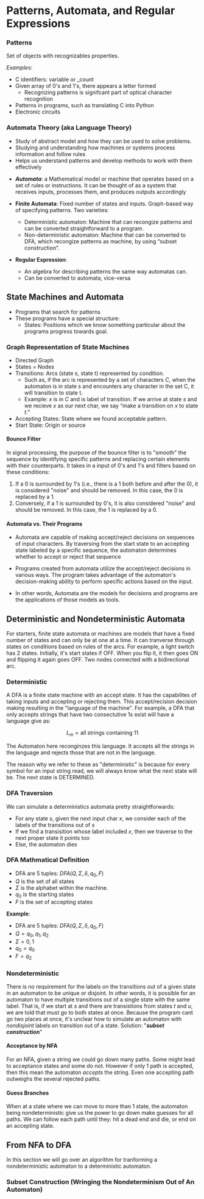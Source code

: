 # Patterns, Automata, and Regular Expressions

### Patterns
Set of objects with recognizables properties.

*Examples*: 
- C identifiers: variable or \_count
- Given array of 0's and 1's, there appears a letter formed
	* Recognizing patterns is signifcant part of optical character recognition
- Patterns in programs, such as translating C into Python
- Electronic circuits

### Automata Theory (aka Language Theory)
- Study of abstract model and how they can be used to solve problems.
- Studying and understanding how machines or systems process information and follow rules 
- Helps us understand patterns and develop methods to work with them effectively

* *__Automata__*: a Mathematical model or machine that operates based on a set of rules or instructions. It can be thought of as a system that receives inputs, processes them, and produces outputs accordingly

* **Finite Automata**: Fixed number of states and inputs. Graph-based way of specifying patterns. Two varieties:
	* Deterministic automaton: Machine that can recongize patterns and can be converted straightforward to a program.
	* Non-deterministic automaton: Machine that can be converted to DFA, which recongize patterns as machine, by using “subset construction”. 

* **Regular Expression**: 
	* An algebra for describing patterns the same way automatas can.
	* Can be converted to automata, vice-versa

## State Machines and Automata
- Programs that search for patterns
- These programs have a special structure:
	- States: Positions which we know something particular about the programs progress towards goal.

### Graph Representation of State Machines
- Directed Graph
- States = Nodes
- Transitions: Arcs (state s, state t) represented by condition. 
	- Such as, if the arc is represented by a set of characters $C$, when the automaton is in state s and encounters any character in the set C, it will transition to state t.
	- Example: $x$ is in $C$ and is label of transition. If we arrive at state $s$ and we recieve $x$ as our next char, we say “make a transition on $x$ to state $t$.”
- Accepting States: State where we found acceptable pattern.
- Start State: Origin or source

#### Bounce Filter
In signal processing, the purpose of the bounce filter is to "smooth" the sequence by identifying specific patterns and replacing certain elements with their counterparts. It takes in a input of 0's and 1's and filters based on these conditions:

1. If a 0 is surrounded by 1's (i.e., there is a 1 both before and after the 0), it is considered "noise" and should be removed. In this case, the 0 is replaced by a 1.
2. Conversely, if a 1 is surrounded by 0's, it is also considered "noise" and should be removed. In this case, the 1 is replaced by a 0.


#### Automata vs. Their Programs
- Automata are capable of making accept/reject decisions on sequences of input characters. By traversing from the start state to an accepting state labeled by a specific sequence, the automaton determines whether to accept or reject that sequence

- Programs created from automata utilize the accept/reject decisions in various ways. The program takes advantage of the automaton's decision-making ability to perform specific actions based on the input.

- In other words, Automata are the models for decisions and programs are the applications of those models as tools.


## Deterministic and Nondeterministic Automata
For starters, finite state automata or machines are models that have a fixed number of states and can only be at one at a time. It can tranverse through states on conditions based on rules of the arcs. For example, a light switch has 2 states. Initially, it's start states if OFF. When you flip it, it then goes ON and flipping it again goes OFF. Two nodes connected with a bidirectional arc.


### Deterministic
A DFA is a finite state machine with an accept state. It has the capabilites of taking inputs and accepting or rejecting them. This accept/recision decision making resulting in the "language of the machine". For example, a DFA that only accepts strings that have two consectutive 1s exist will have a language give as:

```math
L_m = {\text{all strings containing } 11}
```

The Automaton here reconginzes this language. It accepts all the strings in the language and rejects those that are not in the language.

The reason why we refer to these as "deterministic" is because for every symbol for an input string read, we will always know what the next state will be. The next state is DETERMINED.

### DFA Traversion
We can simulate a deterministics automata pretty straightforwards:
- For any state $s$,  given the next input char $x$, we consider each of the labels of the transitions out of $s$
- If we find a transisition whose label included $x$, then we traverse to the next proper state it points too
- Else, the automaton dies

### DFA Mathmatical Definition

* DFA are 5 tuples: $DFA(Q, \Sigma, \delta, q_0, F)$
* $Q$ is the set of all states
* $\Sigma$ is the alphabet within the machine.
* $q_0$ is the starting states
* $F$ is the set of accepting states


**Example**:

* DFA are 5 tuples: $DFA(Q, \Sigma, \delta, q_0, F)$
* $Q = {q_0, q_1, q_2}$
* $\Sigma = {0,1}$
* $q_0 = q_0$ 
* $F = {q_2}$


### Nondeterministic

There is no requirement for the labels on the transitions out of a given state in an automaton to be unique or disjoint. In other words, it is possible for an automaton to have multiple transitions out of a single state with the same label. That is, if we start at $s$ and there are transistions from states $t$ and $u$, we are told that must go to both states at once. Because the program cant go two places at once, it's unclear how to simulate an automaton with *nondisjoint* labels on transition out of a state. Solution: "*__subset construction__*"


#### Acceptance by NFA

For an NFA, given a string we could go down many paths. Some might lead to acceptance states and some do not. However if only 1 path is accepted, then this mean the automaton *accepts* the string. Even one accepting path outweighs the several rejected paths.

#### Guess Branches

When at a state where we can move to more than 1 state, the automaton being nondeterministic give us the power to go down make guesses for all paths. We can follow each path until they: hit a dead end and die, or end on an accepting state. 

## From NFA to DFA
In this section we will go over an algorithm for tranforming a nondeterministic automaton to a deterministic automaton.

### Subset Construction (Wringing the Nondeterminism Out of An Automaton)











